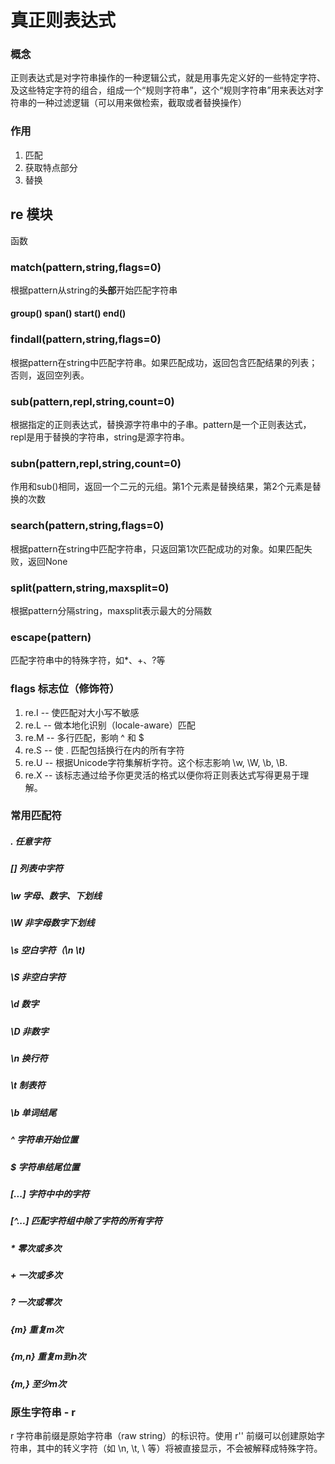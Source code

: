 # 真正则表达式

### 概念
正则表达式是对字符串操作的一种逻辑公式，就是用事先定义好的一些特定字符、及这些特定字符的组合，组成一个“规则字符串”，这个“规则字符串”用来表达对字符串的一种过滤逻辑（可以用来做检索，截取或者替换操作）
### 作用
1. 匹配
2. 获取特点部分
3. 替换

## re 模块
函数
### match(pattern,string,flags=0) 
根据pattern从string的**头部**开始匹配字符串
#### group() span() start() end()
### findall(pattern,string,flags=0)
根据pattern在string中匹配字符串。如果匹配成功，返回包含匹配结果的列表；否则，返回空列表。

### sub(pattern,repl,string,count=0)
根据指定的正则表达式，替换源字符串中的子串。pattern是一个正则表达式，repl是用于替换的字符串，string是源字符串。

### subn(pattern,repl,string,count=0)
作用和sub()相同，返回一个二元的元组。第1个元素是替换结果，第2个元素是替换的次数

### search(pattern,string,flags=0) 
根据pattern在string中匹配字符串，只返回第1次匹配成功的对象。如果匹配失败，返回None

### split(pattern,string,maxsplit=0)
根据pattern分隔string，maxsplit表示最大的分隔数

### escape(pattern) 
匹配字符串中的特殊字符，如*、+、?等

### flags 标志位（修饰符）
1. re.I -- 使匹配对大小写不敏感
2. re.L -- 做本地化识别（locale-aware）匹配
3. re.M -- 多行匹配，影响 ^ 和 $
4. re.S -- 使 . 匹配包括换行在内的所有字符
5. re.U -- 根据Unicode字符集解析字符。这个标志影响 \w, \W, \b, \B.
6. re.X -- 该标志通过给予你更灵活的格式以便你将正则表达式写得更易于理解。

### 常用匹配符
##### .         任意字符
##### []        列表中字符
##### \w        字母、数字、下划线
##### \W        非字母数字下划线
##### \s        空白字符（\n  \t)
##### \S        非空白字符
##### \d        数字
##### \D        非数字

##### \n        换行符
##### \t        制表符
##### \b        单词结尾
##### ^         字符串开始位置
##### $         字符串结尾位置
##### [...]     字符中中的字符
##### [^...]    匹配字符组中除了字符的所有字符

##### *         零次或多次
##### +         一次或多次
##### ?         一次或零次
##### {m}       重复m次
##### {m,n}     重复m到n次
##### {m,}      至少m次
  
### 原生字符串 - r
r 字符串前缀是原始字符串（raw string）的标识符。使用 r'' 前缀可以创建原始字符串，其中的转义字符（如 \n, \t, \\ 等）将被直接显示，不会被解释成特殊字符。
